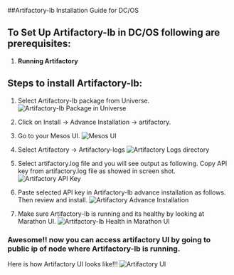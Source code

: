 ##Artifactory-lb Installation Guide for DC/OS

## To Set Up Artifactory-lb in DC/OS following are prerequisites:
1. **Running Artifactory**

## Steps to install Artifactory-lb:

1. Select Artifactory-lb package from Universe.
![Artifactory-lb Package in Universe](https://raw.githubusercontent.com/JFrogDev/artifactory-dcos/master/images/Universe_Artifactory-lb.png)

2. Click on Install -> Advance Installation -> artifactory.

3. Go to your Mesos UI.
![Mesos UI](https://raw.githubusercontent.com/JFrogDev/artifactory-dcos/master/images/Mesos.png)

4. Select Artifactory -> Artifactory-logs 
![Artifactory Logs directory](https://raw.githubusercontent.com/JFrogDev/artifactory-dcos/master/images/Artifactory_Logs_Dir.png)

5. Select artifactory.log file and you will see output as following. Copy API key from artifactory.log file as showed in screen shot.
![Artifactory API Key](https://raw.githubusercontent.com/JFrogDev/artifactory-dcos/master/images/Artifactory_Log.png)

6. Paste selected API key in Artifactory-lb advance installation as follows. Then review and install.
![Artifactory Advance Installation](https://raw.githubusercontent.com/JFrogDev/artifactory-dcos/master/images/Artifactory-lb_Install_Options.png)


7. Make sure Artifactory-lb is running and its healthy by looking at Marathon UI.
![Artifactory-lb Health in Marathon UI](https://raw.githubusercontent.com/JFrogDev/artifactory-dcos/master/images/Artifactory-lb_Health.png)

### Awesome!! now you can access artifactory UI by going to public ip of node where Artifactory-lb is running.

Here is how Artifactory UI looks like!!!
![Artifactory UI](https://raw.githubusercontent.com/JFrogDev/artifactory-dcos/master/images/Artifactory_UI.png)